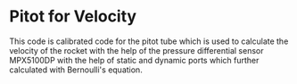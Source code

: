 # Pitot for Velocity
This code is calibrated code for the pitot tube which is used to calculate the velocity of the rocket with the help of the pressure differential sensor MPX5100DP with the help of static and dynamic ports which further calculated with Bernoulli's equation.
